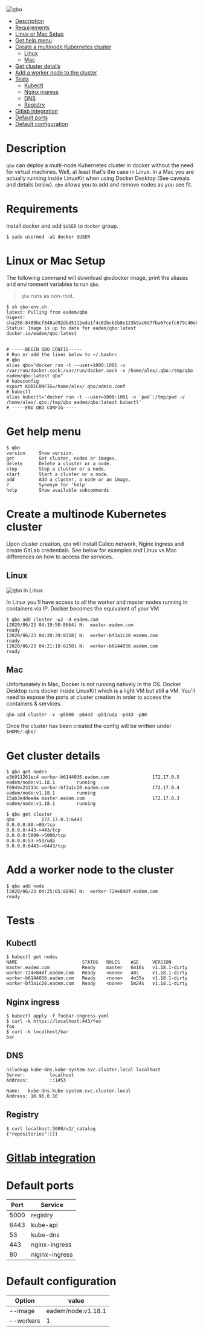 
![qbo](qbo.png)

- [Description](#description)
- [Requirements](#requirements)
- [Linux or Mac Setup](#linux-or-mac-setup)
- [Get help menu](#get-help-menu)
- [Create a multinode Kubernetes cluster](#create-a-multinode-kubernetes-cluster)
  - [Linux](#linux)
  - [Mac](#mac)
- [Get cluster details](#get-cluster-details)
- [Add a worker node to the cluster](#add-a-worker-node-to-the-cluster)
- [Tests](#tests)
  - [Kubectl](#kubectl)
  - [Nginx ingress](#nginx-ingress)
  - [DNS](#dns)
  - [Registry](#registry)
- [Gitlab integration](#gitlab-integration)
- [Default ports](#default-ports)
- [Default configuration](#default-configuration)


# Description
 
`qbo` can deploy a multi-node Kubernetes cluster in docker without the need for virtual machines. Well, at least that's the case in Linux. In a Mac you are actually running inside LinuxKit when using Docker Desktop (See caveats and details below). `qbo` allows you to add and remove nodes as you see fit.
 
 
# Requirements
Install docker and add `$USER` to `docker` group.
 
`$ sudo usermod -aG docker $USER`
 
# Linux or Mac Setup
 
The following command will download `qbo`docker image, print the aliases and environment variables to run `qbo`.

> `qbo` runs as non-root.
 
```
$ sh qbo-env.sh 
latest: Pulling from eadem/qbo
Digest: sha256:8489bcf848ad92dbd5112eda1f4c82bcb1b8e123b9ac6d77ba67cefc679c40eb
Status: Image is up to date for eadem/qbo:latest
docker.io/eadem/qbo:latest


# -----BEGIN QBO CONFIG-----
# Run or add the lines below to ~/.bashrc
# qbo
alias qbo="docker run -t --user=1000:1001 -v /var/run/docker.sock:/var/run/docker.sock -v /home/alex/.qbo:/tmp/qbo eadem/qbo:latest qbo"
# kubeconfig
export KUBECONFIG=/home/alex/.qbo/admin.conf
# kubectl
alias kubectl='docker run -t --user=1000:1001 -v `pwd`:/tmp/pwd -v /home/alex/.qbo:/tmp/qbo eadem/qbo:latest kubectl'
# -----END QBO CONFIG-----
```
 
# Get help menu
 
```
$ qbo
version     Show version.
get         Get cluster, nodes or images.
delete      Delete a cluster or a node.
stop        Stop a cluster or a node.
start       Start a cluster or a node.
add         Add a cluster, a node or an image.
?           Synonym for 'help'
help        Show available subcommands
```
 
# Create a multinode Kubernetes cluster
 
Upon cluster creation, `qbo` will install Calico network, Nginx ingress and create GitLab credentials. See below for examples and Linux vs Mac differences on how to access the services.
 
## Linux
 
![qbo in Linux](qbo_linux.png)
 
 
In Linux you'll have access to all the worker and master nodes running in containers via IP. Docker becomes the equivalent of your VM.
 
```
$ qbo add cluster -w2 -d eadem.com
[2020/06/23 04:19:50:8664] N:  master.eadem.com                              ready
[2020/06/23 04:20:39:8318] N:  worker-bf3a1c20.eadem.com                     ready
[2020/06/23 04:21:18:6250] N:  worker-b6144036.eadem.com                     ready
```
 
## Mac
Unfortunately in Mac, Docker is not running natively in the OS. Docker Desktop runs docker inside LinuxKit which is a light VM but still a VM. You'll need to expose the ports at cluster creation in order to access the containers & services. 
 
`qbo add cluster -v -p5000 -p6443 -p53/udp -p443 -p80`
 
Once the cluster has been created the config will be written under `$HOME/.qbo/`
 
# Get cluster details
```
$ qbo get nodes
e3b911261ec4 worker-b6144036.eadem.com                172.17.0.5         eadem/node:v1.18.1        running             
f6949a23213c worker-bf3a1c20.eadem.com                172.17.0.4         eadem/node:v1.18.1        running             
15ab3e4dee4a master.eadem.com                         172.17.0.3         eadem/node:v1.18.1        running  
```
```
$ qbo get cluster
qbo          172.17.0.3:6443
0.0.0.0:80->80/tcp
0.0.0.0:443->443/tcp
0.0.0.0:5000->5000/tcp
0.0.0.0:53->53/udp
0.0.0.0:6443->6443/tcp
```
 
# Add a worker node to the cluster
 
```
$ qbo add node
[2020/06/23 04:25:05:8896] N:  worker-724e848f.eadem.com                     ready
```
 
# Tests
 
## Kubectl
```
$ kubectl get nodes
NAME                        STATUS   ROLES    AGE     VERSION
master.eadem.com            Ready    master   6m16s   v1.18.1-dirty
worker-724e848f.eadem.com   Ready    <none>   48s     v1.18.1-dirty
worker-b6144036.eadem.com   Ready    <none>   4m35s   v1.18.1-dirty
worker-bf3a1c20.eadem.com   Ready    <none>   5m24s   v1.18.1-dirty
```
 
## Nginx ingress
```
$ kubectl apply -f foobar-ingress.yaml
$ curl -k https://localhost:443/foo
foo
$ curl -k localhost/bar
bar
```
 
## DNS
 
```
nslookup kube-dns.kube-system.svc.cluster.local localhost
Server:         localhost
Address:        ::1#53
 
Name:   kube-dns.kube-system.svc.cluster.local
Address: 10.96.0.10
```

## Registry
```
$ curl localhost:5000/v2/_catalog
{"repositories":[]}
```
# [Gitlab integration](gitlab.md)

# Default ports
 
Port | Service
-----|----------
5000 | registry
6443 | kube-api 
53 | kube-dns
443 | nginx-ingress
80 |niginx-ingress
 
# Default configuration
 
Option | value
-------|-------
--image | eadem/node:v1.18.1
--workers | 1
 
 
 
 
 
 
 
 
 

